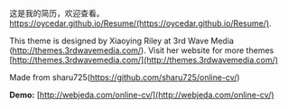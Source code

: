 这是我的简历，欢迎查看。
https://oycedar.github.io/Resume/(https://oycedar.github.io/Resume/).


This theme is designed by Xiaoying Riley at 3rd Wave Media (http://themes.3rdwavemedia.com/). Visit her website for more themes [http://themes.3rdwavemedia.com/](http://themes.3rdwavemedia.com/)

Made from sharu725(https://github.com/sharu725/online-cv/)

**Demo:** [http://webjeda.com/online-cv/](http://webjeda.com/online-cv/)
